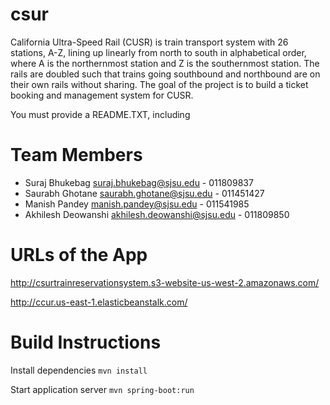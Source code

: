 # csur

California Ultra-Speed Rail (CUSR) is train transport system with 26 stations, A-Z, lining up linearly from north to south in alphabetical order, where A is the northernmost station and Z is the southernmost station. The rails are doubled such that trains going southbound and northbound are on their own rails without sharing.  The goal of the project is to build a ticket booking and management system for CUSR.

You must provide a README.TXT, including

# Team Members

* Suraj Bhukebag <suraj.bhukebag@sjsu.edu> - 011809837
* Saurabh Ghotane <saurabh.ghotane@sjsu.edu> - 011451427
* Manish Pandey <manish.pandey@sjsu.edu> - 011541985
* Akhilesh Deowanshi <akhilesh.deowanshi@sjsu.edu> - 011809850

# URLs of the App

http://csurtrainreservationsystem.s3-website-us-west-2.amazonaws.com/

http://ccur.us-east-1.elasticbeanstalk.com/

# Build Instructions

Install dependencies
`mvn install`

Start application server
`mvn spring-boot:run`


